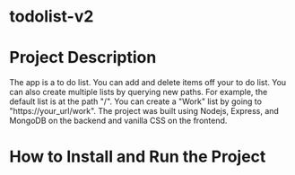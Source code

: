 # todolist-v2

# Project Description
The app is a to do list. You can add and delete items off your to do list. You can also create multiple lists by querying new paths. 
For example, the default list is at the path "/". You can create a "Work" list by going to "https://your_url/work".
The project was built using Nodejs, Express, and MongoDB on the backend and vanilla CSS on the frontend.

# How to Install and Run the Project
